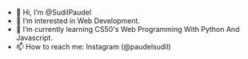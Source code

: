 - 👋 Hi, I’m @SudilPaudel
- 👀 I’m interested in Web Development.
- 🌱 I’m currently learning CS50's Web Programming With Python And Javascript.
- 📫 How to reach me: Instagram (@paudelsudil)

<!---
SudilPaudel/SudilPaudel is a ✨ special ✨ repository because its `README.md` (this file) appears on your GitHub profile.
You can click the Preview link to take a look at your changes.
--->
